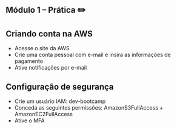 ## Módulo 1 – Prática ✏️

## Criando conta na AWS

- Acesse o site da AWS
- Crie uma conta pessoal com e-mail e insira as informações de pagamento
- Ative notificações por e-mail

## Configuração de segurança

- Crie um usuário IAM: dev-bootcamp
- Conceda as seguintes permissões: AmazonS3FullAccess + AmazonEC2FullAccess
- Ative o MFA



